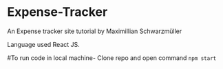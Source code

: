 # Expense-Tracker
An Expense tracker site tutorial by Maximillian Schwarzmüller

Language used React JS.

#To run code in local machine- 
Clone repo and open command
```npm start```
